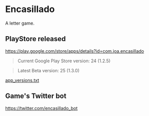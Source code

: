 # Encasillado

A letter game.

## PlayStore released

https://play.google.com/store/apps/details?id=com.joa.encasillado

 > Current Google Play Store version: 24 (1.2.5)
 
 > Latest Beta version: 25 (1.3.0)

[app_versions.txt](app_versions.txt) 

## Game's Twitter bot

https://twitter.com/encasillado_bot
